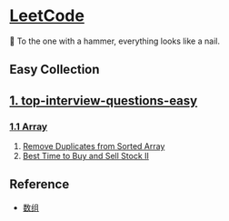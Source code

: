 # [LeetCode][0]

📩 To the one with a hammer, everything looks like a nail.

## Easy Collection

## [1. top-interview-questions-easy][1]

### [1.1 Array][1.1]

 1. [Remove Duplicates from Sorted Array][1.1.1] 
 2. [Best Time to Buy and Sell Stock II][1.1.2]

## Reference

- [数组](https://leetcode-cn.com/explore/interview/card/top-interview-questions-easy/1/array/)

[0]: https://leetcode.com/
[1]: https://leetcode.com/explore/interview/card/top-interview-questions-easy/

[1.1]: https://leetcode.com/explore/interview/card/top-interview-questions-easy/92/array/
[1.1.1]: https://leetcode.com/explore/interview/card/top-interview-questions-easy/92/array/727/
[1.1.2]: https://leetcode-cn.com/articles/best-time-to-buy-and-sell-stock-ii/
